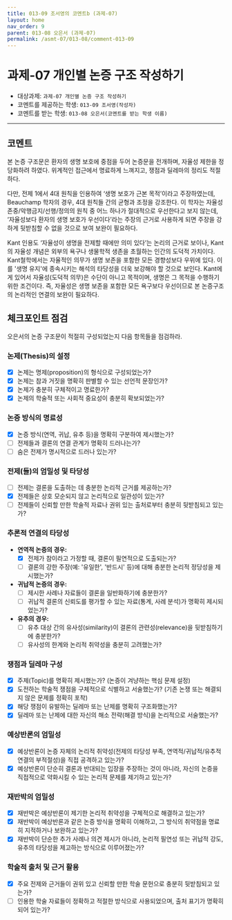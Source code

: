 ```yaml
---
title: 013-09 조서영의 코멘트b (과제-07) 
layout: home
nav_order: 9
parent: 013-08 오은서 (과제-07)
permalink: /asmt-07/013-08/comment-013-09
---
```


# 과제-07 개인별 논증 구조 작성하기

- 대상과제: `과제-07 개인별 논증 구조 작성하기`
- 코멘트를 제공하는 학생: `013-09 조서영(작성자)` 
- 코멘트를 받는 학생: `013-08 오은서(코멘트를 받는 학생 이름)` 

---

## 코멘트

본 논증 구조문은 환자의 생명 보호에 중점을 두어 논증문을 전개하며, 자율성 제한을 정당화하려 하였다. 위계적인 접근에서 명료하게 느껴지고, 쟁점과 딜레마의 정리도 적절하다. 

다만, 전제 1에서 4대 원칙을 인용하여 ‘생명 보호가 근본 목적’이라고 주장하였는데, Beauchamp 학자의 경우, 4대 원칙들 간의 균형과 조정을 강조한다. 이 학자는 자율성존중/악행금지/선행/정의의 원칙 중 어느 하나가 절대적으로 우선한다고 보지 않는데, ‘자율성보다 환자의 생명 보호가 우선이다’라는 주장의 근거로 사용하게 되면 주장을 강하게 뒷받침할 수 없을 것으로 보여 보완이 필요하다.

 Kant 인용도 ‘자율성이 생명을 전제할 때에만 의미 있다’는 논리의 근거로 보이나, Kant의 자율성 개념은 외부의 욕구나 생물학적 생존을 초월하는 인간의 도덕적 가치이다. Kant철학에서는 자율적인 의무가 생명 보존을 포함한 모든 경향성보다 우위에 있다. 이를 '생명 유지'에 종속시키는 해석의 타당성을 더욱 보강해야 할 것으로 보인다. Kant에게 있어서 자율성(도덕적 의무)은 수단이 아니고 목적이며, 생명은 그 목적을 수행하기 위한 조건이다. 즉, 자율성은 생명 보존을 포함한 모든 욕구보다 우선이므로 본 논증구조의 논리적인 연결의 보완이 필요하다.

## 체크포인트 점검

오은서의 논증 구조문이 적절히 구성되었는지 다음 항목들을 점검하라.

### **논제(Thesis)의 설정**
- [x] 논제는 명제(proposition)의 형식으로 구성되었는가?
- [x] 논제는 참과 거짓을 명확히 판별할 수 있는 선언적 문장인가?
- [x] 논제가 충분히 구체적이고 명료한가?
- [x] 논제의 학술적 또는 사회적 중요성이 충분히 확보되었는가?

### **논증 방식의 명료성**
- [x] 논증 방식(연역, 귀납, 유추 등)을 명확히 구분하여 제시했는가?
- [ ] 전제들과 결론의 연결 관계가 명확히 드러나는가?
- [ ] 숨은 전제가 명시적으로 드러나 있는가?

### **전제(들)의 엄밀성 및 타당성**
- [ ] 전제는 결론을 도출하는 데 충분한 논리적 근거를 제공하는가?
- [x] 전제들은 상호 모순되지 않고 논리적으로 일관성이 있는가?
- [ ] 전제들이 신뢰할 만한 학술적 자료나 권위 있는 출처로부터 충분히 뒷받침되고 있는가?

### **추론적 연결의 타당성**
- **연역적 논증의 경우:**
  - [x] 전제가 참이라고 가정할 때, 결론이 필연적으로 도출되는가?
  - [ ] 결론의 강한 주장(예: '유일한', '반드시' 등)에 대해 충분한 논리적 정당성을 제시했는가?

- **귀납적 논증의 경우:**
  - [ ] 제시한 사례나 자료들이 결론을 일반화하기에 충분한가?
  - [ ] 귀납적 결론의 신뢰도를 평가할 수 있는 자료(통계, 사례 분석)가 명확히 제시되었는가?

- **유추의 경우:**
  - [ ] 유추 대상 간의 유사성(similarity)이 결론의 관련성(relevance)을 뒷받침하기에 충분한가?
  - [ ] 유사성의 한계와 논리적 취약성을 충분히 고려했는가?

### **쟁점과 딜레마 구성**
- [x] 주제(Topic)를 명확히 제시했는가? (논증이 겨냥하는 핵심 문제 설정)
- [x] 도전하는 학술적 쟁점을 구체적으로 식별하고 서술했는가? (기존 논쟁 또는 해결되지 않은 문제를 정확히 포착)
- [x] 해당 쟁점이 유발하는 딜레마 또는 난제를 명확히 구조화했는가?
- [x] 딜레마 또는 난제에 대한 자신의 해소 전략(해결 방식)을 논리적으로 서술했는가?

### **예상반론의 엄밀성**
- [x] 예상반론이 논증 자체의 논리적 취약성(전제의 타당성 부족, 연역적/귀납적/유추적 연결의 부적절성)을 직접 공격하고 있는가?
- [x] 예상반론이 단순히 결론과 반대되는 입장을 주장하는 것이 아니라, 자신의 논증을 직접적으로 약화시킬 수 있는 논리적 문제를 제기하고 있는가?

### **재반박의 엄밀성**
- [x] 재반박은 예상반론이 제기한 논리적 취약성을 구체적으로 해결하고 있는가?
- [x] 재반박이 예상반론과 같은 논증 방식을 명확히 이해하고, 그 방식의 취약점을 명료히 지적하거나 보완하고 있는가?
- [x] 재반박이 단순한 추가 사례나 의견 제시가 아니라, 논리적 필연성 또는 귀납적 강도, 유추의 타당성을 제고하는 방식으로 이루어졌는가?

### **학술적 출처 및 근거 활용**
- [x] 주요 전제와 근거들이 권위 있고 신뢰할 만한 학술 문헌으로 충분히 뒷받침되고 있는가?
- [ ] 인용한 학술 자료들이 정확하고 적절한 방식으로 사용되었으며, 출처 표기가 명확히 되어 있는가?
